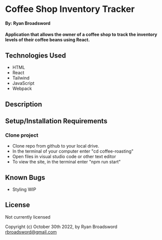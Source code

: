 # Coffee Shop Inventory Tracker

#### By: Ryan Broadsword

#### Application that allows the owner of a coffee shop to track the inventory levels of their coffee beans using React. 

## Technologies Used

* HTML
* React
* Tailwind
* JavaScript
* Webpack


## Description 


## Setup/Installation Requirements

### Clone project

* Clone repo from github to your local drive. 
* In the terminal of your computer enter "cd coffee-roasting" 
* Open files in visual studio code or other text editor
* To view the site, in the terminal enter "npm run start" 

## Known Bugs

* Styling WIP


## License

Not currently licensed 

Copyright (c) October 30th 2022, by Ryan Broadsword rbroadsword@gmail.com 